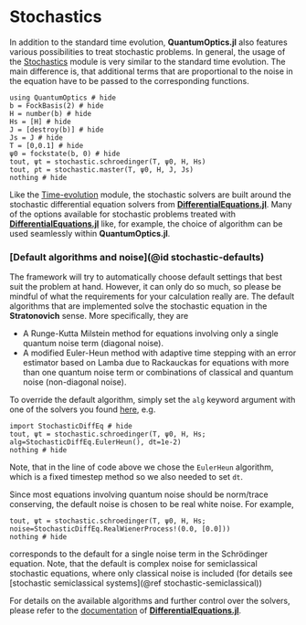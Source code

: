 # Stochastics


In addition to the standard time evolution, **QuantumOptics.jl** also features various possibilities to treat stochastic problems. In general, the usage of the [Stochastics](@ref) module is very similar to the standard time evolution. The main difference is, that additional terms that are proportional to the noise in the equation have to be passed to the corresponding functions.

```@example stochastic-intro
using QuantumOptics # hide
b = FockBasis(2) # hide
H = number(b) # hide
Hs = [H] # hide
J = [destroy(b)] # hide
Js = J # hide
T = [0,0.1] # hide
ψ0 = fockstate(b, 0) # hide
tout, ψt = stochastic.schroedinger(T, ψ0, H, Hs)
tout, ρt = stochastic.master(T, ψ0, H, J, Js)
nothing # hide
```

Like the [Time-evolution](@ref) module, the stochastic solvers are built around the stochastic differential equation solvers from [**DifferentialEquations.jl**](https://github.com/JuliaDiffEq/DifferentialEquations.jl). Many of the options available for stochastic problems treated with [**DifferentialEquations.jl**](https://github.com/JuliaDiffEq/DifferentialEquations.jl) like, for example, the choice of algorithm can be used seamlessly within **QuantumOptics.jl**.


### [Default algorithms and noise](@id stochastic-defaults)

The framework will try to automatically choose default settings that best suit the problem at hand. However, it can only do so much, so please be mindful of what the requirements for your calculation really are. The default algorithms that are implemented solve the stochastic equation in the **Stratonovich** sense. More specifically, they are

* A Runge-Kutta Milstein method for equations involving only a single quantum noise term (diagonal noise).
* A modified Euler-Heun method with adaptive time stepping with an error estimator based on Lamba due to Rackauckas for equations with more than one quantum noise term or combinations of classical and quantum noise (non-diagonal noise).

To override the default algorithm, simply set the `alg` keyword argument with one of the solvers you found [here](http://docs.juliadiffeq.org/stable/solvers/sde_solve.html#Full-List-of-Methods-1), e.g.

```@example stochastic-intro
import StochasticDiffEq # hide
tout, ψt = stochastic.schroedinger(T, ψ0, H, Hs; alg=StochasticDiffEq.EulerHeun(), dt=1e-2)
nothing # hide
```

Note, that in the line of code above we chose the `EulerHeun` algorithm, which is a fixed timestep method so we also needed to set `dt`.

Since most equations involving quantum noise should be norm/trace conserving, the default noise is chosen to be real white noise. For example,

```@example stochastic-intro
tout, ψt = stochastic.schroedinger(T, ψ0, H, Hs; noise=StochasticDiffEq.RealWienerProcess!(0.0, [0.0]))
nothing # hide
```

corresponds to the default for a single noise term in the Schrödinger equation. Note, that the default is complex noise for semiclassical stochastic equations, where only classical noise is included (for details see [stochastic semiclassical systems](@ref stochastic-semiclassical))

For details on the available algorithms and further control over the solvers, please refer to the [documentation](http://docs.juliadiffeq.org/stable/) of [**DifferentialEquations.jl**](https://github.com/JuliaDiffEq/DifferentialEquations.jl).
